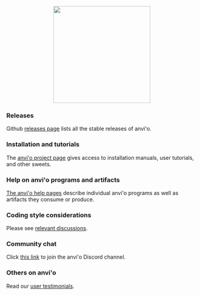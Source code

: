 <p align="center"><img src="https://github.com/merenlab/anvio/raw/master/anvio/data/interactive/images/logo-fancy.png" height="256" /></p>

### Releases

Github [releases page](https://github.com/merenlab/anvio/releases) lists all the stable releases of anvi'o.

### Installation and tutorials

The [anvi'o project page](https://anvio.org) gives access to installation manuals, user tutorials, and other sweets.

### Help on anvi'o programs and artifacts

[The anvi'o help pages](https://anvio.org/help) describe individual anvi'o programs as well as artifacts they consume or produce.

### Coding style considerations

Please see [relevant discussions](https://github.com/merenlab/anvio/issues?q=label%3A%22coding+style%22+).

### Community chat

Click [this link](https://discord.gg/C6He6mSNY4) to join the anvi'o Discord channel.

### Others on anvi'o

Read our [user testimonials](http://merenlab.org/2017/07/12/testimonials/).
